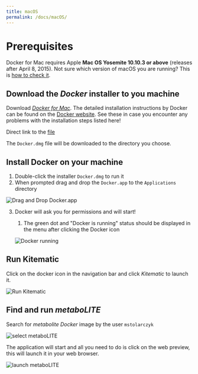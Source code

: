 ```yaml
---
title: macOS
permalink: /docs/macOS/
---
```


# Prerequisites

Docker for Mac requires Apple **Mac OS Yosemite 10.10.3 or above** (releases after April 8, 2015). Not sure which version of macOS you are running? This is [how to check it](https://github.com/michalstolarczyk/metaboLITE/tree/master/docs/docs_pics/checkMacVersion.png).

## Download the *Docker* installer to you machine 

Download [*Docker for Mac*](https://docs.docker.com/docker-for-mac/install/). 
The detailed installation instructions by Docker can be found on the [Docker website](https://docs.docker.com/docker-for-mac/install/#install-and-run-docker-for-mac). See these in case you encounter any problems with the installation steps listed here!

Direct link to the [file](https://download.docker.com/mac/stable/Docker.dmg)

The `Docker.dmg` file will be downloaded to the directory you choose.

## Install Docker on your machine

1. Double-click the installer `Docker.dmg` to run it
2. When prompted drag and drop the `Docker.app` to the `Applications` directory

![Drag and Drop Docker.app](https://github.com/michalstolarczyk/metaboLITE/tree/master/docs/docs_pics/macDragDrop.png)

3. Docker will ask you for permissions and will start!
	1. The green dot and "Docker is running" status should be displayed in the menu after clicking the Docker icon

	![Docker running](https://github.com/michalstolarczyk/metaboLITE/tree/master/docs/docs_pics/macRunning.png)

## Run Kitematic

Click on the docker icon in the navigation bar and click *Kitematic* to launch it.

![Run Kitematic](https://github.com/michalstolarczyk/metaboLITE/tree/master/docs/docs_pics/macKitematicLaunch.png)

## Find and run *metaboLITE*

Search for *metabolite* *Docker* image by the user `mstolarczyk`

![select metaboLITE](https://github.com/michalstolarczyk/metaboLITE/tree/master/docs/docs_pics/macSelectMetabolite.png)

The application will start and all you need to do is click on the web preview, this will launch it in your web browser.

![launch metaboLITE](https://github.com/michalstolarczyk/metaboLITE/tree/master/docs/docs_pics/macLaunchMetabolite.png)